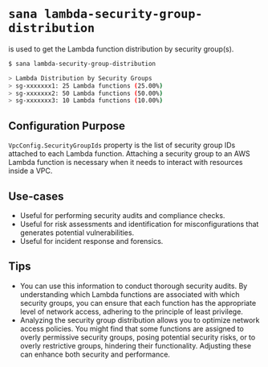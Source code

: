 # `sana lambda-security-group-distribution`

is used to get the Lambda function distribution by security group(s).

```sh
$ sana lambda-security-group-distribution

> Lambda Distribution by Security Groups
> sg-xxxxxxx1: 25 Lambda functions (25.00%)
> sg-xxxxxxx2: 50 Lambda functions (50.00%)
> sg-xxxxxxx3: 10 Lambda functions (10.00%)
```

## Configuration Purpose

`VpcConfig.SecurityGroupIds` property is the list of security group IDs attached to each Lambda function. Attaching a security group to an AWS Lambda function is necessary when it needs to interact with resources inside a VPC.

## Use-cases

- Useful for performing security audits and compliance checks.
- Useful for risk assessments and identification for misconfigurations that generates potential vulnerabilities.
- Useful for incident response and forensics.

## Tips

- You can use this information to conduct thorough security audits. By understanding which Lambda functions are associated with which security groups, you can ensure that each function has the appropriate level of network access, adhering to the principle of least privilege.
- Analyzing the security group distribution allows you to optimize network access policies. You might find that some functions are assigned to overly permissive security groups, posing potential security risks, or to overly restrictive groups, hindering their functionality. Adjusting these can enhance both security and performance.
